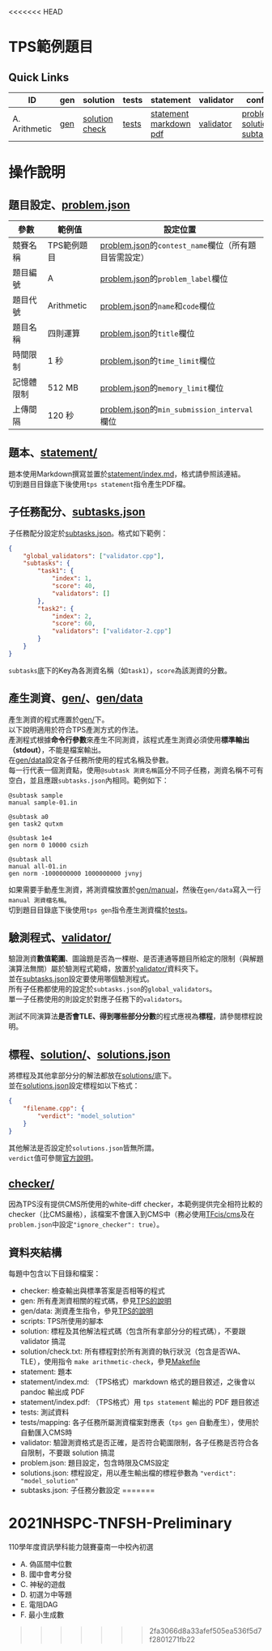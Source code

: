 <<<<<<< HEAD
# TPS範例題目

## Quick Links

| ID | gen | solution | tests | statement | validator | config |
| --- | --- | --- | --- | --- | --- | --- |
| A. Arithmetic | [gen](Arithmetic/gen) | [solution](Arithmetic/solution) [check](Arithmetic/solutions-check.txt) | [tests](Arithmetic/tests) | [statement](Arithmetic/statement) [markdown](Arithmetic/statement/index.md) [pdf](Arithmetic/statement/index.pdf) | [validator](Arithmetic/validator) |[problem](Arithmetic/problem.json) [solutions](Arithmetic/solutions.json) [subtasks](Arithmetic/subtasks.json) |

# 操作說明
## 題目設定、[problem.json](Arithmetic/problem.json)
| 參數 | 範例值 | 設定位置 |
| --- | --- | --- |
| 競賽名稱 | TPS範例題目 | [problem.json](Arithmetic/problem.json)的`contest_name`欄位（所有題目皆需設定） |
| 題目編號 | A | [problem.json](Arithmetic/problem.json)的`problem_label`欄位 |
| 題目代號 | Arithmetic | [problem.json](Arithmetic/problem.json)的`name`和`code`欄位 |
| 題目名稱 | 四則運算 | [problem.json](Arithmetic/problem.json)的`title`欄位 |
| 時間限制 | 1 秒 | [problem.json](Arithmetic/problem.json)的`time_limit`欄位 |
| 記憶體限制 | 512 MB | [problem.json](Arithmetic/problem.json)的`memory_limit`欄位 |
| 上傳間隔 | 120 秒 | [problem.json](Arithmetic/problem.json)的`min_submission_interval`欄位 |

## 題本、[statement/](Arithmetic/statement/)
題本使用Markdown撰寫並置於[statement/index.md](Arithmetic/statement/index.md)，格式請參照該連結。  
切到題目目錄底下後使用`tps statement`指令產生PDF檔。

## 子任務配分、[subtasks.json](Arithmetic/subtasks.json)
子任務配分設定於[subtasks.json](Arithmetic/subtasks.json)。格式如下範例：  
```json
{
    "global_validators": ["validator.cpp"],
    "subtasks": {
        "task1": {
            "index": 1,
            "score": 40,
            "validators": []
        },
        "task2": {
            "index": 2,
            "score": 60,
            "validators": ["validator-2.cpp"]
        }
    }
}
```
`subtasks`底下的Key為各測資名稱（如`task1`），`score`為該測資的分數。  

## 產生測資、[gen/](Arithmetic/gen/)、[gen/data](Arithmetic/gen/data)
產生測資的程式應置於[gen/](Arithmetic/gen/)下。  
以下說明適用於符合TPS產測方式的作法。  
產測程式根據**命令行參數**來產生不同測資，該程式產生測資必須使用**標準輸出（stdout）**，不能是檔案輸出。  
在[gen/data](Arithmetic/gen/data)設定各子任務所使用的程式名稱及參數。  
每一行代表一個測資點，使用`@subtask 測資名稱`區分不同子任務，測資名稱不可有空白，並且應跟`subtasks.json`內相同。範例如下：  
``` 
@subtask sample
manual sample-01.in

@subtask a0
gen task2 qutxm

@subtask 1e4
gen norm 0 10000 csizh

@subtask all
manual all-01.in
gen norm -1000000000 1000000000 jvnyj
```
如果需要手動產生測資，將測資檔放置於[gen/manual](Arithmetic/gen/manual)，然後在`gen/data`寫入一行`manual 測資檔名稱`。  
切到題目目錄底下後使用`tps gen`指令產生測資檔於[tests](Arithmetic/tests)。  

## 驗測程式、[validator/](Arithmetic/validator/)
驗證測資**數值範圍**、圖論題是否為一棵樹、是否連通等題目所給定的限制（與解題演算法無關）屬於驗測程式範疇，放置於[validator/](Arithmetic/validator/)資料夾下。  
並在[subtasks.json](Arithmetic/subtasks.json)設定要使用哪個驗測程式。  
所有子任務都使用的設定於`subtasks.json`的`global_validators`。  
單一子任務使用的則設定於對應子任務下的`validators`。  

測試不同演算法**是否會TLE、得到哪些部分分數**的程式應視為**標程**，請參閱標程說明。  

## 標程、[solution/](Arithmetic/solution/)、[solutions.json](Arithmetic/solutions.json)
將標程及其他拿部分分的解法都放在[solutions/](Arithmetic/solutions/)底下。  
並在[solutions.json](Arithmetic/solutions.json)設定標程如以下格式：  
```json
{
	"filename.cpp": {
		"verdict": "model_solution"
	}
}
```
其他解法是否設定於`solutions.json`皆無所謂。  
`verdict`值可參閱[官方說明](https://github.com/ioi-2017/tps/tree/master/docs#solutionsjson)。  

## [checker/](Arithmetic/checker/)
因為TPS沒有提供CMS所使用的white-diff checker，本範例提供完全相符比較的checker（比CMS嚴格），該檔案不會匯入到CMS中（務必使用[TFcis/cms](https://github.com/TFcis/cms)及在`problem.json`中設定`"ignore_checker": true`）。  

## 資料夾結構
每題中包含以下目錄和檔案：
 - checker: 檢查輸出與標準答案是否相等的程式
 - gen: 所有產測資相關的程式碼，參見[TPS的說明](https://github.com/ioi-2017/tps/tree/master/docs#gen)
 - gen/data: 測資產生指令，參見[TPS的說明](https://github.com/ioi-2017/tps/tree/master/docs#gendata)
 - scripts: TPS所使用的腳本
 - solution: 標程及其他解法程式碼（包含所有拿部分分的程式碼），不要跟 validator 搞混
 - solution/check.txt: 所有標程對於所有測資的執行狀況（包含是否WA、TLE），使用指令 `make arithmetic-check`，參見[Makefile](Makefile)
 - statement: 題本
 - statement/index.md: （TPS格式）markdown 格式的題目敘述，之後會以 pandoc 輸出成 PDF
 - statement/index.pdf: （TPS格式）用 `tps statement` 輸出的 PDF 題目敘述
 - tests: 測試資料
 - tests/mapping: 各子任務所屬測資檔案對應表（`tps gen` 自動產生），使用於自動匯入CMS時
 - validator: 驗證測資格式是否正確，是否符合範圍限制，各子任務是否符合各自限制，不要跟 solution 搞混
 - problem.json: 題目設定，包含時限及CMS設定
 - solutions.json: 標程設定，用以產生輸出檔的標程參數為 `"verdict": "model_solution"`
 - subtasks.json: 子任務分數設定
=======
# 2021NHSPC-TNFSH-Preliminary
110學年度資訊學科能力競賽臺南一中校內初選

* A. 偽區間中位數
* B. 國中會考分發
* C. 神秘的遊戲
* D. 初選ㄉ中等題
* E. 電阻DAG
* F. 最小生成數
>>>>>>> 2fa3066d8a33afef505ea536f5d7f2801271fb22
